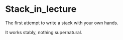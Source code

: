 # Stack_in_lecture
The first attempt to write a stack with your own hands.

It works stably, nothing supernatural.
